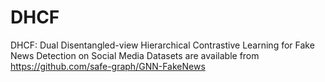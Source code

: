 # DHCF
DHCF: Dual Disentangled-view Hierarchical Contrastive Learning for Fake News Detection on Social Media
Datasets are available from https://github.com/safe-graph/GNN-FakeNews
